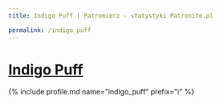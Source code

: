 ```yaml
---
title: Indigo Puff | Patromierz - statystyki Patronite.pl

permalink: /indigo_puff
---
```


# [Indigo Puff](https://patronite.pl/indigo_puff)

{% include profile.md name="indigo_puff" prefix="i" %}
